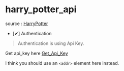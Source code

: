 # harry_potter_api

source : 
[HarryPotter](https://www.potterapi.com/)

- [✔] Authentication
> Authentication is using Api Key.

Get api_key here
[Get_Api_Key](https://www.potterapi.com/)

I think you should use an
`<addr>` element here instead.

